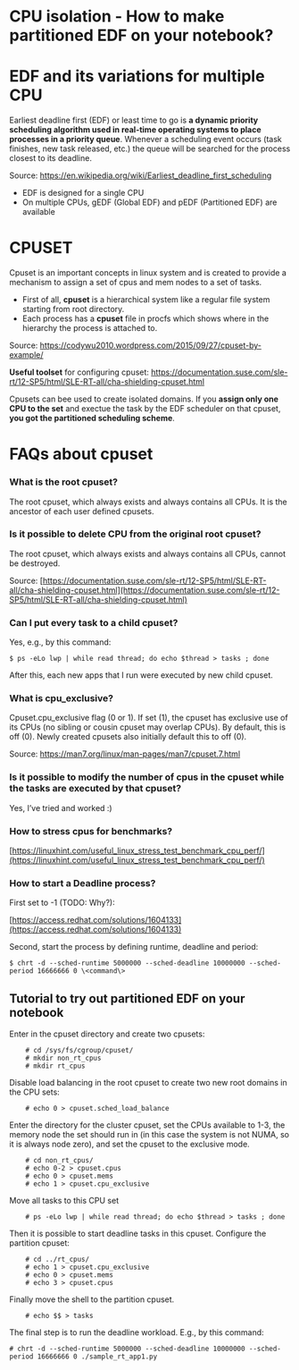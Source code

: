 # CPU isolation - How to make partitioned EDF on your notebook?

# EDF and its variations for multiple CPU
Earliest deadline first (EDF) or least time to go is **a dynamic priority scheduling algorithm used in real-time operating systems to place processes in a priority queue**. Whenever a scheduling event occurs (task finishes, new task released, etc.) the queue will be searched for the process closest to its deadline.

Source: 
https://en.wikipedia.org/wiki/Earliest_deadline_first_scheduling

- EDF is designed for a single CPU
- On multiple CPUs, gEDF (Global EDF) and pEDF (Partitioned EDF) are available

# CPUSET
Cpuset is an important concepts in linux system and is created to provide a mechanism to assign a set of cpus and mem nodes to a set of tasks. 

- First of all, **cpuset** is a hierarchical system like a regular file system starting from root directory.
- Each process has a **cpuset** file in procfs which shows where in the hierarchy the process is attached to.

Source: https://codywu2010.wordpress.com/2015/09/27/cpuset-by-example/

**Useful toolset** for configuring cpuset:
https://documentation.suse.com/sle-rt/12-SP5/html/SLE-RT-all/cha-shielding-cpuset.html

Cpusets can bee used to create isolated domains. If you **assign only one CPU to the set** and exectue the task by the EDF scheduler on that cpuset, **you got the partitioned scheduling scheme**.


# FAQs about cpuset

### What is the root cpuset?

The root cpuset, which always exists and always contains all CPUs. It is the ancestor of each user defined cpusets.

### Is it possible to delete CPU from the original root cpuset?

The root cpuset, which always exists and always contains all CPUs, cannot be destroyed.

Source: [https://documentation.suse.com/sle-rt/12-SP5/html/SLE-RT-all/cha-shielding-cpuset.html](https://documentation.suse.com/sle-rt/12-SP5/html/SLE-RT-all/cha-shielding-cpuset.html)

### Can I put every task to a child cpuset?


Yes, e.g., by this command:
```
$ ps -eLo lwp | while read thread; do echo $thread > tasks ; done
```

After this, each new apps that I run were executed by new child cpuset.

### What is cpu_exclusive?

Cpuset.cpu_exclusive flag (0 or 1).  If set (1), the cpuset has exclusive use  of its CPUs (no sibling or cousin cpuset may overlap          CPUs).  By default, this is off (0).  Newly created               cpusets also initially default this to off (0).

Source: https://man7.org/linux/man-pages/man7/cpuset.7.html

### Is it possible to modify the number of cpus in the cpuset while the tasks are executed by that cpuset?

  Yes, I’ve tried and worked :)
 

### How to stress cpus for benchmarks?

[https://linuxhint.com/useful_linux_stress_test_benchmark_cpu_perf/](https://linuxhint.com/useful_linux_stress_test_benchmark_cpu_perf/)

  

### How to start a Deadline process?

  

First set to -1 (TODO: Why?):

[https://access.redhat.com/solutions/1604133](https://access.redhat.com/solutions/1604133)

Second, start the process by defining runtime, deadline and period:

```
$ chrt -d --sched-runtime 5000000 --sched-deadline 10000000 --sched-period 16666666 0 \<command\>
```

## Tutorial to try out partitioned EDF on your notebook

Enter in the cpuset directory and create two cpusets:
```
    # cd /sys/fs/cgroup/cpuset/
    # mkdir non_rt_cpus
    # mkdir rt_cpus
```
Disable load balancing in the root cpuset to create two new root domains in the CPU sets:
```
    # echo 0 > cpuset.sched_load_balance
```
Enter the directory for the cluster cpuset, set the CPUs available to 1-3, the memory node the set should run in (in this case the system is not NUMA, so it is always node zero), and set the cpuset to the exclusive mode.
```
    # cd non_rt_cpus/
    # echo 0-2 > cpuset.cpus
    # echo 0 > cpuset.mems
    # echo 1 > cpuset.cpu_exclusive 
```
Move all tasks to this CPU set
```
    # ps -eLo lwp | while read thread; do echo $thread > tasks ; done
```
Then it is possible to start deadline tasks in this cpuset.
Configure the partition cpuset:
```
    # cd ../rt_cpus/
    # echo 1 > cpuset.cpu_exclusive 
    # echo 0 > cpuset.mems 
    # echo 3 > cpuset.cpus
```
Finally move the shell to the partition cpuset.
```
    # echo $$ > tasks 
```
The final step is to run the deadline workload. E.g., by this command:
```
# chrt -d --sched-runtime 5000000 --sched-deadline 10000000 --sched-period 16666666 0 ./sample_rt_app1.py
```
